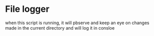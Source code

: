 # File logger
when this script is running, it will pbserve and keep an eye on changes made in the current directory and will log it in consloe
